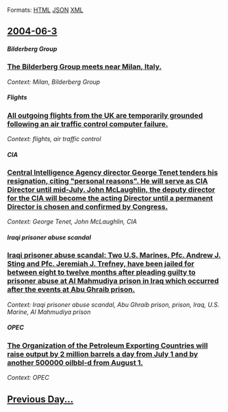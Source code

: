 
Formats: [HTML](2004/06/3/index.html)  [JSON](2004/06/3/index.json)  [XML](2004/06/3/index.xml)  

## [2004-06-3](/news/2004/06/3/index.md)

##### Bilderberg Group
### [ The Bilderberg Group meets near Milan, Italy. ](/news/2004/06/3/the-bilderberg-group-meets-near-milan-italy.md)
_Context: Milan, Bilderberg Group_

##### Flights
### [ All outgoing flights from the UK are temporarily grounded following an air traffic control computer failure. ](/news/2004/06/3/all-outgoing-flights-from-the-uk-are-temporarily-grounded-following-an-air-traffic-control-computer-failure.md)
_Context: flights, air traffic control_

##### CIA
### [ Central Intelligence Agency director George Tenet tenders his resignation, citing "personal reasons". He will serve as CIA Director until mid-July. John McLaughlin, the deputy director for the CIA will become the acting Director until a permanent Director is chosen and confirmed by Congress. ](/news/2004/06/3/central-intelligence-agency-director-george-tenet-tenders-his-resignation-citing-personal-reasons-he-will-serve-as-cia-director-until-m.md)
_Context: George Tenet, John McLaughlin, CIA_

##### Iraqi prisoner abuse scandal
### [ Iraqi prisoner abuse scandal: Two U.S. Marines, Pfc. Andrew J. Sting and Pfc. Jeremiah J. Trefney, have been jailed for between eight to twelve months after pleading guilty to prisoner abuse at Al Mahmudiya prison in Iraq which occurred after the events at Abu Ghraib prison. ](/news/2004/06/3/iraqi-prisoner-abuse-scandal-two-u-s-marines-pfc-andrew-j-sting-and-pfc-jeremiah-j-trefney-have-been-jailed-for-between-eight-to-tw.md)
_Context: Iraqi prisoner abuse scandal, Abu Ghraib prison, prison, Iraq, U.S. Marine, Al Mahmudiya prison_

##### OPEC
### [ The Organization of the Petroleum Exporting Countries will raise output by 2 million barrels a day from July 1 and by another 500000 oilbbl-d from August 1. ](/news/2004/06/3/the-organization-of-the-petroleum-exporting-countries-will-raise-output-by-2-million-barrels-a-day-from-july-1-and-by-another-500000-oilbbl.md)
_Context: OPEC_

## [Previous Day...](/news/2004/06/2/index.md)

